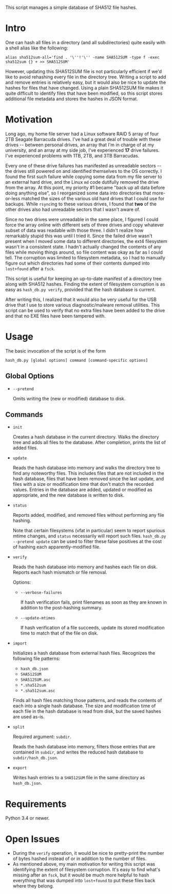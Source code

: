 This script manages a simple database of SHA512 file hashes.

Intro
=====

One can hash all files in a directory (and all subdirectories) quite easily
with a shell alias like the following:

    alias sha512sum-all='find . '\''!'\'' -name SHA512SUM -type f -exec sha512sum {} + >> SHA512SUM'

However, updating this SHA512SUM file is not particularly efficient if we'd
like to avoid rehashing every file in the directory tree. Writing a script to
add and remove entries is relatively easy, but it would also be nice to update
the hashes for files that have changed. Using a plain SHA512SUM file makes it
quite difficult to identify files that have been modified, so this script
stores additional file metadata and stores the hashes in JSON format.

Motivation
==========
Long ago, my home file server had a Linux software RAID 5 array of four 2TB
Seagate Barracuda drives. I've had a great deal of trouble with these drives --
between personal drives, an array that I'm in charge of at my university, and
an array at my side job, I've experienced **17** drive failures. I've
experienced problems with 1TB, 2TB, and 3TB Barracudas.

Every one of these drive failures has manifested as unreadable sectors -- the
drives still powered on and identified themselves to the OS correctly. I found
the first such failure while copying some data from my file server to an
external hard drive, and the Linux `md` code dutifully removed the drive from
the array. At this point, my priority #1 became "back up all data before doing
anything else", so I reorganized some data into directories that more-or-less
matched the sizes of the various old hard drives that I could use for backups.
While `rsync`ing to these various drives, I found that **two** of the other
drives also had unreadable sectors that I wasn't aware of.

Since no two drives were unreadable in the same place, I figured I could force
the array online with different sets of three drives and copy whatever subset
of data was readable with those three. I didn't realize how remarkably stupid
this was until I tried it. Since the failed drive wasn't present when I moved
some data to different directories, the ext4 filesystem wasn't in a consistent
state. I hadn't actually changed the contents of any files while moving things
around, so file content was okay as far as I could tell. The corruption was
limited to filesystem metadata, so I had to manually figure out which
directories had some of their contents dumped into `lost+found` after a `fsck`.

This script is useful for keeping an up-to-date manifest of a directory tree
along with SHA512 hashes. Finding the extent of filesystem corruption is as
easy as `hash_db.py verify`, provided that the hash database is current.

After writing this, I realized that it would also be very useful for the USB
drive that I use to store various diagnostic/malware removal utilities. This
script can be used to verify that no extra files have been added to the drive
and that no EXE files have been tampered with.

Usage
=====

The basic invocation of the script is of the form

    hash_db.py [global options] command [command-specific options]

Global Options
--------------

* `--pretend`

  Omits writing the (new or modified) database to disk.

Commands
--------

* `init`

  Creates a hash database in the current directory. Walks the directory tree
  and adds all files to the database. After completion, prints the list of
  added files.
* `update`

  Reads the hash database into memory and walks the directory tree to find any
  noteworthy files. This includes files that are not included in the hash
  database, files that have been removed since the last update, and files with
  a size or modification time that don't match the recorded values. Entries in
  the database are added, updated or modified as appropriate, and the new
  database is written to disk.
* `status`

  Reports added, modified, and removed files without performing any file
  hashing.

  Note that certain filesystems (vfat in particular) seem to report
  spurious mtime changes, and `status` necessarily will report such files.
  `hash_db.py --pretend update` can be used to filter these false positives at
  the cost of hashing each apparently-modified file.
* `verify`

  Reads the hash database into memory and hashes each file on disk. Reports
  each hash mismatch or file removal.

  Options:
  * `--verbose-failures`

    If hash verification fails, print filenames as soon as they are known in
    addition to the post-hashing summary.

  * `--update-mtimes`

    If hash verification of a file succeeds, update its stored modification
    time to match that of the file on disk.
* `import`

  Initializes a hash database from external hash files. Recognizes the
  following file patterns:

  * `hash_db.json`
  * `SHA512SUM`
  * `SHA512SUM.asc`
  * `*.sha512sum`
  * `*.sha512sum.asc`

  Finds all hash files matching those patterns, and reads the contents of each
  into a single hash database. The size and modification time of each file in
  the hash database is read from disk, but the saved hashes are used as-is.
* `split`

  Required argument: `subdir`.

  Reads the hash database into memory, filters those entries that are
  contained in `subdir`, and writes the reduced hash database to
  `subdir/hash_db.json`.
* `export`

  Writes hash entries to a `SHA512SUM` file in the same directory as
  `hash_db.json`.

Requirements
============

Python 3.4 or newer.

Open Issues
===========

* During the `verify` operation, it would be nice to pretty-print the number of
  bytes hashed instead of or in addition to the number of files.
* As mentioned above, my main motivation for writing this script was identifying
  the extent of filesystem corruption. It's easy to find what's missing after
  an `fsck`, but it would be much more helpful to hash everything that was
  dumped into `lost+found` to put these files back where they belong.

<!---
# vim: set tw=79:
-->
